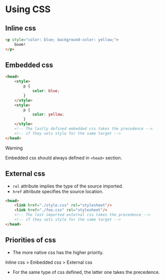 # Using CSS

## Inline css

```html
<p style="color: blue; background-color: yellow;">
    boom!
</p>
```

## Embedded css

```html
<head>
    <style>
        p {
            color: blue;
        }
    </style>
    <style>
        p {
            color: yellow;
        }
    </style>
    <!-- The lastly defined embedded css takes the precedence -->
    <!-- if they sets style for the same target -->
</head>
```

> [!WARNING]
> Embedded css should always defined in `<head>` section.

## External css

- `rel` attribute implies the type of the source imported.
- `href` attribute specifies the source location.

```html
<head>
    <link href="./style.css" rel="stylesheet"/>
    <link href="./foo.css" rel="stylesheet"/>
    <!-- The last imported external css takes the precedence -->
    <!-- if they sets style for the same target -->
</head>
```

## Priorities of css

- The more native css has the higher priority.

Inline css > Embedded css > External css

- For the same type of css defined, the latter one takes the precedence.
